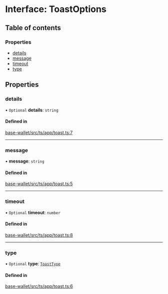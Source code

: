 # Interface: ToastOptions

## Table of contents

### Properties

- [details](ToastOptions.md#details)
- [message](ToastOptions.md#message)
- [timeout](ToastOptions.md#timeout)
- [type](ToastOptions.md#type)

## Properties

### details

• `Optional` **details**: `string`

#### Defined in

[base-wallet/src/ts/app/toast.ts:7](https://gitlab.com/i3-market/code/wp3/t3.2/i3m-wallet-monorepo/-/blob/7492a72/packages/base-wallet/src/ts/app/toast.ts#L7)

___

### message

• **message**: `string`

#### Defined in

[base-wallet/src/ts/app/toast.ts:5](https://gitlab.com/i3-market/code/wp3/t3.2/i3m-wallet-monorepo/-/blob/7492a72/packages/base-wallet/src/ts/app/toast.ts#L5)

___

### timeout

• `Optional` **timeout**: `number`

#### Defined in

[base-wallet/src/ts/app/toast.ts:8](https://gitlab.com/i3-market/code/wp3/t3.2/i3m-wallet-monorepo/-/blob/7492a72/packages/base-wallet/src/ts/app/toast.ts#L8)

___

### type

• `Optional` **type**: [`ToastType`](../API.md#toasttype)

#### Defined in

[base-wallet/src/ts/app/toast.ts:6](https://gitlab.com/i3-market/code/wp3/t3.2/i3m-wallet-monorepo/-/blob/7492a72/packages/base-wallet/src/ts/app/toast.ts#L6)
